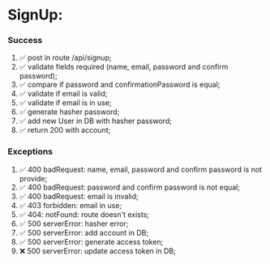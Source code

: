 # SignUp:

### Success

1. ✅ post in route /api/signup;
2. ✅ validate fields required (name, email, password and confirm password);
3. ✅ compare if password and confirmationPassword is equal;
4. ✅ validate if email is valid;
5. ✅ validate if email is in use;
6. ✅ generate hasher password;
7. ✅ add new User in DB with hasher password;
8. ✅ return 200 with account;

### Exceptions

1. ✅ 400 badRequest: name, email, password and confirm password is not provide;
2. ✅ 400 badRequest: password and confirm password is not equal;
3. ✅ 400 badRequest: email is invalid;
4. ✅ 403 forbidden: email in use;
5. ✅ 404: notFound: route doesn't exists;
6. ✅ 500 serverError: hasher error;
7. ✅ 500 serverError: add account in DB;
8. ✅ 500 serverError: generate access token;
9. ❌ 500 serverError: update access token in DB;
